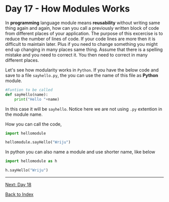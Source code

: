 # Day 17 - How Modules Works

In **programming** language module means **reusability** without writing same thing again and again, how can you call a previously written block of code from different places of your application. The purpose of this excercise is to reduce the number of lines of code. If your code lines are more then it is difficult to maintain later. Plus if you need to change something you might end up changing in many places same thing. Assume that there is a spelling mistake and you need to correct it. You then need to correct in many different places.

Let's see how modularity works in `Python`. If you have the below code and save to a file `sayhello.py`, the you can use the name of this file as **Python** module.

```python
#Funtion to be called
def sayHello(name):
    print("Hello "+name)
```

In this case it will be `sayhello`. Notice here we are not using `.py` extention in the module name.

How you can call the code,

```python
import hellomodule

hellomodule.sayHello("Wriju")
```

In python you can also name a module and use shorter name, like below

```python
import hellomodule as h

h.sayHello("Wriju")
```

<!--
## Watch the video

[Video link](https://www.youtube.com/watch?v=)

## Day 17 - Excercise
-->

---
[Next: Day 18](18-day18.md)

[Back to Index](index.md)
